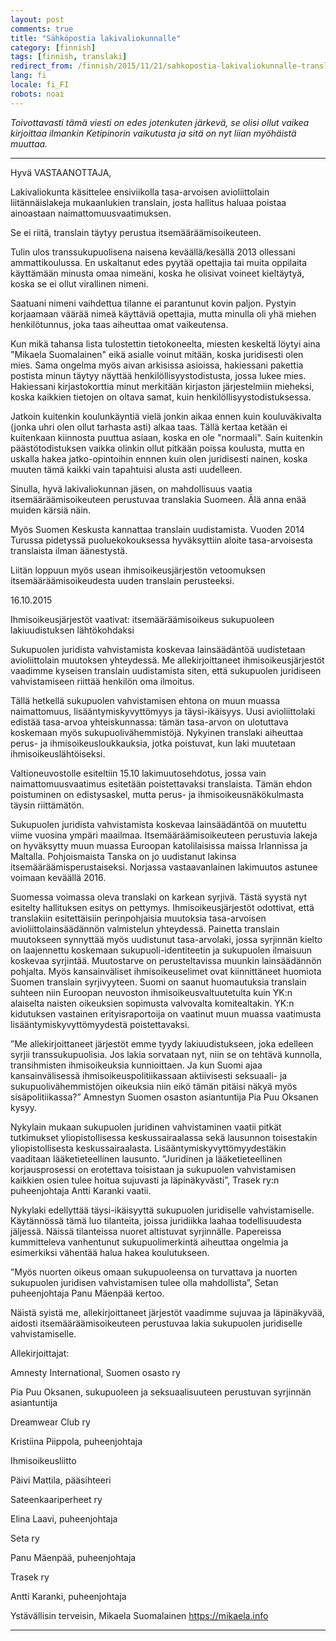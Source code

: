 ```yaml
---
layout: post
comments: true
title: "Sähköpostia lakivaliokunnalle"
category: [finnish]
tags: [finnish, translaki]
redirect_from: /finnish/2015/11/21/sahkopostia-lakivaliokunnalle-translaki.html
lang: fi
locale: fi_FI
robots: noai
---
```


_Toivottavasti tämä viesti on edes jotenkuten järkevä, se olisi ollut vaikea
kirjoittaa ilmankin Ketipinorin vaikutusta ja sitä on nyt liian myöhäistä
muuttaa._

---

Hyvä VASTAANOTTAJA,

Lakivaliokunta käsittelee ensiviikolla tasa-arvoisen avioliittolain
liitännäislakeja mukaanlukien translain, josta hallitus haluaa poistaa
ainoastaan naimattomuusvaatimuksen.

Se ei riitä, translain täytyy perustua itsemääräämisoikeuteen.

Tulin ulos transsukupuolisena naisena keväällä/kesällä 2013 ollessani
ammattikoulussa. En uskaltanut edes pyytää opettajia tai muita oppilaita
käyttämään minusta omaa nimeäni, koska he olisivat voineet kieltäytyä, koska se
ei ollut virallinen nimeni.

Saatuani nimeni vaihdettua tilanne ei parantunut kovin paljon. Pystyin
korjaamaan väärää nimeä käyttäviä opettajia, mutta minulla oli yhä miehen
henkilötunnus, joka taas aiheuttaa omat vaikeutensa.

Kun mikä tahansa lista tulostettin tietokoneelta, miesten keskeltä löytyi aina
"Mikaela Suomalainen" eikä asialle voinut mitään, koska juridisesti olen mies.
Sama ongelma myös aivan arkisissa asioissa, hakiessani pakettia postista minun
täytyy näyttää henkilöllisyystodistusta, jossa lukee mies. Hakiessani
kirjastokorttia minut merkitään kirjaston järjestelmiin mieheksi, koska kaikkien
tietojen on oltava samat, kuin henkilöllisyystodistuksessa.

Jatkoin kuitenkin koulunkäyntiä vielä jonkin aikaa ennen kuin kouluväkivalta
(jonka uhri olen ollut tarhasta asti) alkaa taas. Tällä kertaa ketään ei
kuitenkaan kiinnosta puuttua asiaan, koska en ole "normaali". Sain kuitenkin
päästötodistuksen vaikka olinkin ollut pitkään poissa koulusta, mutta en uskalla
hakea jatko-opintoihin ennnen kuin olen juridisesti nainen, koska muuten tämä
kaikki vain tapahtuisi alusta asti uudelleen.

Sinulla, hyvä lakivaliokunnan jäsen, on mahdollisuus vaatia
itsemääräämisoikeuteen perustuvaa translakia Suomeen. Älä anna enää muiden
kärsiä näin.

Myös Suomen Keskusta kannattaa translain uudistamista. Vuoden 2014 Turussa
pidetyssä puoluekokouksessa hyväksyttiin aloite tasa-arvoisesta translaista
ilman äänestystä.

Liitän loppuun myös usean ihmisoikeusjärjestön vetoomuksen
itsemääräämisoikeudesta uuden translain perusteeksi.

16.10.2015

Ihmisoikeusjärjestöt vaativat: itsemääräämisoikeus sukupuoleen lakiuudistuksen
lähtökohdaksi

Sukupuolen juridista vahvistamista koskevaa lainsäädäntöä uudistetaan
avioliittolain muutoksen yhteydessä. Me allekirjoittaneet ihmisoikeusjärjestöt
vaadimme kyseisen translain uudistamista siten, että sukupuolen juridiseen
vahvistamiseen riittää henkilön oma ilmoitus.

Tällä hetkellä sukupuolen vahvistamisen ehtona on muun muassa naimattomuus,
lisääntymiskyvyttömyys ja täysi-ikäisyys. Uusi avioliittolaki edistää tasa-arvoa
yhteiskunnassa: tämän tasa-arvon on ulotuttava koskemaan myös
sukupuolivähemmistöjä. Nykyinen translaki aiheuttaa perus- ja
ihmisoikeusloukkauksia, jotka poistuvat, kun laki muutetaan
ihmisoikeuslähtöiseksi.

Valtioneuvostolle esiteltiin 15.10 lakimuutosehdotus, jossa vain
naimattomuusvaatimus esitetään poistettavaksi translaista. Tämän ehdon
poistuminen on edistysaskel, mutta perus- ja ihmisoikeusnäkökulmasta täysin
riittämätön.

Sukupuolen juridista vahvistamista koskevaa lainsäädäntöä on muutettu viime
vuosina ympäri maailmaa. Itsemääräämisoikeuteen perustuvia lakeja on hyväksytty
muun muassa Euroopan katolilaisissa maissa Irlannissa ja Maltalla. Pohjoismaista
Tanska on jo uudistanut lakinsa itsemääräämisperustaiseksi. Norjassa
vastaavanlainen lakimuutos astunee voimaan keväällä 2016.

Suomessa voimassa oleva translaki on karkean syrjivä. Tästä syystä nyt esitelty
hallituksen esitys on pettymys. Ihmisoikeusjärjestöt odottivat, että translakiin
esitettäisiin perinpohjaisia muutoksia tasa-arvoisen avioliittolainsäädännön
valmistelun yhteydessä. Painetta translain muutokseen synnyttää myös uudistunut
tasa-arvolaki, jossa syrjinnän kielto on laajennettu koskemaan
sukupuoli-identiteetin ja sukupuolen ilmaisuun koskevaa syrjintää. Muutostarve
on perusteltavissa muunkin lainsäädännön pohjalta. Myös kansainväliset
ihmisoikeuselimet ovat kiinnittäneet huomiota Suomen translain syrjivyyteen.
Suomi on saanut huomautuksia translain suhteen niin Euroopan neuvoston
ihmisoikeusvaltuutetulta kuin YK:n alaiselta naisten oikeuksien sopimusta
valvovalta komitealtakin. YK:n kidutuksen vastainen erityisraportoija on
vaatinut muun muassa vaatimusta lisääntymiskyvyttömyydestä poistettavaksi.

”Me allekirjoittaneet järjestöt emme tyydy lakiuudistukseen, joka edelleen
syrjii transsukupuolisia. Jos lakia sorvataan nyt, niin se on tehtävä kunnolla,
transihmisten ihmisoikeuksia kunnioittaen. Ja kun Suomi ajaa kansainvälisessä
ihmisoikeuspolitiikassaan aktiivisesti seksuaali- ja sukupuolivähemmistöjen
oikeuksia niin eikö tämän pitäisi näkyä myös sisäpolitiikassa?” Amnestyn Suomen
osaston asiantuntija Pia Puu Oksanen kysyy.

Nykylain mukaan sukupuolen juridinen vahvistaminen vaatii pitkät tutkimukset
yliopistollisessa keskussairaalassa sekä lausunnon toisestakin yliopistollisesta
keskussairaalasta. Lisääntymiskyvyttömyydestäkin vaaditaan lääketieteellinen
lausunto. ”Juridinen ja lääketieteellinen korjausprosessi on erotettava
toisistaan ja sukupuolen vahvistamisen kaikkien osien tulee hoitua sujuvasti ja
läpinäkyvästi”, Trasek ry:n puheenjohtaja Antti Karanki vaatii.

Nykylaki edellyttää täysi-ikäisyyttä sukupuolen juridiselle vahvistamiselle.
Käytännössä tämä luo tilanteita, joissa juridiikka laahaa todellisuudesta
jäljessä. Näissä tilanteissa nuoret altistuvat syrjinnälle. Papereissa
kummitteleva vanhentunut sukupuolimerkintä aiheuttaa ongelmia ja esimerkiksi
vähentää halua hakea koulutukseen.

”Myös nuorten oikeus omaan sukupuoleensa on turvattava ja nuorten sukupuolen
juridisen vahvistamisen tulee olla mahdollista”, Setan puheenjohtaja Panu
Mäenpää kertoo.

Näistä syistä me, allekirjoittaneet järjestöt vaadimme sujuvaa ja läpinäkyvää,
aidosti itsemääräämisoikeuteen perustuvaa lakia sukupuolen juridiselle
vahvistamiselle.

Allekirjoittajat:

Amnesty International, Suomen osasto ry

Pia Puu Oksanen, sukupuoleen ja seksuaalisuuteen perustuvan syrjinnän
asiantuntija

Dreamwear Club ry

Kristiina Piippola, puheenjohtaja

Ihmisoikeusliitto

Päivi Mattila, pääsihteeri

Sateenkaariperheet ry

Elina Laavi, puheenjohtaja

Seta ry

Panu Mäenpää, puheenjohtaja

Trasek ry

Antti Karanki, puheenjohtaja

Ystävällisin terveisin, Mikaela Suomalainen https://mikaela.info

---
